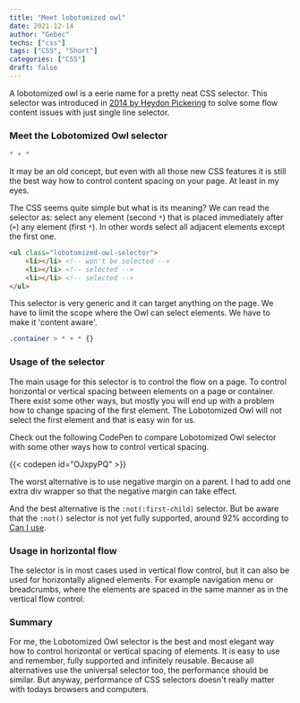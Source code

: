 ```yaml
---
title: "Meet lobotomized owl"
date: 2021-12-14
author: "Gebec"
techs: ["css"]
tags: ["CSS", "Short"]
categories: ["CSS"]
draft: false
---
```


A lobotomized owl is a eerie name for a pretty neat CSS selector. This selector was introduced in [2014 by Heydon Pickering](https://alistapart.com/article/axiomatic-css-and-lobotomized-owls/) to solve some flow content issues with just single line selector.

### Meet the Lobotomized Owl selector
```css
* + *
```

It may be an old concept, but even with all those new CSS features it is still the best way how to control content spacing on your page. At least in my eyes.

The CSS seems quite simple but what is its meaning? We can read the selector as: select any element (second `*`) that is placed immediately after (`+`) any element (first `*`). In other words select all adjacent elements except the first one.

```html
<ul class="lobotomized-owl-selector">
    <li></li> <!-- won't be selected -->
    <li></li> <!-- selected -->
    <li></li> <!-- selected -->
</ul>
```

This selector is very generic and it can target anything on the page. We have to limit the scope where the Owl can select elements. We have to make it 'content aware'.

```css
.container > * + * {}
```

### Usage of the selector
The main usage for this selector is to control the flow on a page. To control horizontal or vertical spacing between elements on a page or container.
There exist some other ways, but mostly you will end up with a problem how to change spacing of the first element.
The Lobotomized Owl will not select the first element and that is easy win for us.

Check out the following CodePen to compare Lobotomized Owl selector with some other ways how to control vertical spacing.

{{< codepen id="OJxpyPQ" >}}

The worst alternative is to use negative margin on a parent. I had to add one extra div wrapper so that the negative margin can take effect.

And the best alternative is the `:not(:first-child)` selector. But be aware that the `:not()` selector is not yet fully supported, around 92% according to [Can I use](https://caniuse.com/?search=%3Anot()).

### Usage in horizontal flow
The selector is in  most cases used in vertical flow control, but it can also be used for horizontally aligned elements. For example navigation menu or breadcrumbs, where the elements are spaced in the same manner as in the vertical flow control.

### Summary
For me, the Lobotomized Owl selector is the best and most elegant way how to control horizontal or vertical spacing of elements. It is easy to use and remember, fully supported and infinitely reusable. Because all alternatives use the universal selector too, the performance should be similar. But anyway, performance of CSS selectors doesn't really matter with todays browsers and computers.
